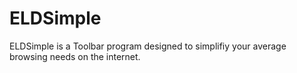 # ELDSimple
ELDSimple is a Toolbar program designed to simplifiy your average browsing needs on the internet.
